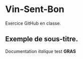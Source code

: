 # Vin-Sent-Bon
Exercice GitHub en classe.

## Exemple de sous-titre.
Documentation _italique_ test **GRAS**
